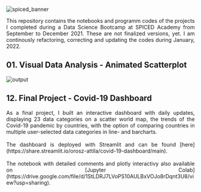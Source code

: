  ![spiced_banner](https://user-images.githubusercontent.com/89396215/148706672-089e1b21-75b3-43a9-b8e4-85428337f7b8.png)

<div align="justify">This repository contains the notebooks and programm codes of the projects I completed during a Data Science Bootcamp at SPICED Academy from September to December 2021. These are not finalized versions, yet. I am continously refactoring, correcting and updating the codes during 
January, 2022.</div>

## 01. Visual Data Analysis - Animated Scatterplot

![output](https://user-images.githubusercontent.com/89396215/150568471-501c1d0c-53f5-4450-b6d5-78df639837bb.gif)

## 12. Final Project - Covid-19 Dashboard

<div align="justify">As a final project, I built an interactive dashboard with daily updates, displaying 23 data categories on a scatter world map, the trends of the Covid-19 pandemic by countries, with the option of comparing countries in multiple user-selected data categories in line- and barcharts.<br><br> 
The dashboard is deployed with Streamlit and can be found [here](https://share.streamlit.io/orosz-attila/covid-19-dashboard/main).<br><br> 
The notebook with detailed comments and plotly interactivy also available on [Jupyter Colab](https://drive.google.com/file/d/1StLDRJ7LVoPS10AULBxVOJo8rDqnt3U8/view?usp=sharing).</div> 

